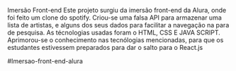Imersão Front-end
Este projeto surgiu da imersão front-end da Alura, onde foi feito um clone do spotify. 
Criou-se uma falsa API para armazenar uma lista de artistas, e alguns dos seus dados para facilitar 
a navegação na para de pesquisa.
As técnologias usadas foram o HTML, CSS E JAVA SCRIPT. Aprimorou-se o conhecimento nas tecnólogias mencionadas, 
para que os estudantes estivessem preparados para dar o salto para o React.js

#Imersao-front-end-alura
